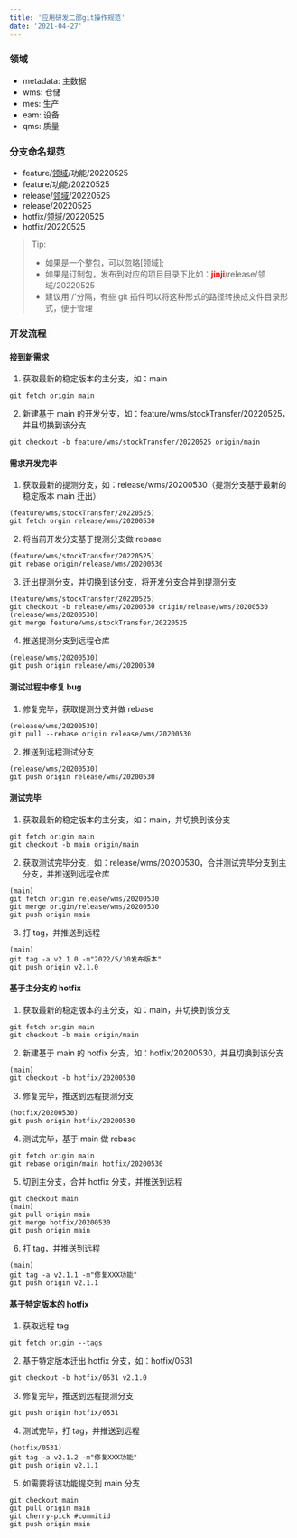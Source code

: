 ```yaml
---
title: '应用研发二部git操作规范'
date: '2021-04-27'
---
```


### 领域

- metadata: 主数据
- wms: 仓储
- mes: 生产
- eam: 设备
- qms: 质量

### 分支命名规范

- feature/[领域](#领域)/功能/20220525
- feature/功能/20220525
- release/[领域](#领域)/20220525
- release/20220525
- hotfix/[领域](#领域)/20220525
- hotfix/20220525

> Tip: <br>
>
> - 如果是一个整包，可以忽略[领域];<br>
> - 如果是订制包，发布到对应的项目目录下比如：<font color=red><strong>jinji</strong></font>/release/领域/20220525
> - 建议用'/'分隔，有些 git 插件可以将这种形式的路径转换成文件目录形式，便于管理

### 开发流程

#### 接到新需求

1. 获取最新的稳定版本的主分支，如：main

```
git fetch origin main
```

2. 新建基于 main 的开发分支，如：feature/wms/stockTransfer/20220525，并且切换到该分支

```
git checkout -b feature/wms/stockTransfer/20220525 origin/main
```

#### 需求开发完毕

1. 获取最新的提测分支，如：release/wms/20200530（提测分支基于最新的稳定版本 main 迁出）

```
(feature/wms/stockTransfer/20220525)
git fetch orgin release/wms/20200530
```

2. 将当前开发分支基于提测分支做 rebase

```
(feature/wms/stockTransfer/20220525)
git rebase origin/release/wms/20200530
```

3. 迁出提测分支，并切换到该分支，将开发分支合并到提测分支

```
(feature/wms/stockTransfer/20220525)
git checkout -b release/wms/20200530 origin/release/wms/20200530
(release/wms/20200530)
git merge feature/wms/stockTransfer/20220525
```

4. 推送提测分支到远程仓库

```
(release/wms/20200530)
git push origin release/wms/20200530
```

#### 测试过程中修复 bug

1. 修复完毕，获取提测分支并做 rebase

```
(release/wms/20200530)
git pull --rebase origin release/wms/20200530
```

2. 推送到远程测试分支

```
(release/wms/20200530)
git push origin release/wms/20200530
```

#### 测试完毕

1. 获取最新的稳定版本的主分支，如：main，并切换到该分支

```
git fetch origin main
git checkout -b main origin/main
```

2. 获取测试完毕分支，如：release/wms/20200530，合并测试完毕分支到主分支，并推送到远程仓库

```
(main)
git fetch origin release/wms/20200530
git merge origin/release/wms/20200530
git push origin main
```

3. 打 tag，并推送到远程

```
(main)
git tag -a v2.1.0 -m"2022/5/30发布版本"
git push origin v2.1.0
```

#### 基于主分支的 hotfix

1. 获取最新的稳定版本的主分支，如：main，并切换到该分支

```
git fetch origin main
git checkout -b main origin/main
```

2. 新建基于 main 的 hotfix 分支，如：hotfix/20200530，并且切换到该分支

```
(main)
git checkout -b hotfix/20200530
```

3. 修复完毕，推送到远程提测分支

```
(hotfix/20200530)
git push origin hotfix/20200530
```

4. 测试完毕，基于 main 做 rebase

```
git fetch origin main
git rebase origin/main hotfix/20200530
```

5. 切到主分支，合并 hotfix 分支，并推送到远程

```
git checkout main
(main)
git pull origin main
git merge hotfix/20200530
git push origin main
```

6. 打 tag，并推送到远程

```
(main)
git tag -a v2.1.1 -m"修复XXX功能"
git push origin v2.1.1
```

#### 基于特定版本的 hotfix

1. 获取远程 tag

```
git fetch origin --tags
```

2. 基于特定版本迁出 hotfix 分支，如：hotfix/0531

```
git checkout -b hotfix/0531 v2.1.0
```

3. 修复完毕，推送到远程提测分支

```
git push origin hotfix/0531
```

4. 测试完毕，打 tag，并推送到远程

```
(hotfix/0531)
git tag -a v2.1.2 -m"修复XXX功能"
git push origin v2.1.1
```

5. 如需要将该功能提交到 main 分支

```
git checkout main
git pull origin main
git cherry-pick #commitid
git push origin main
```

